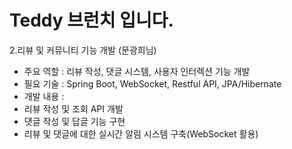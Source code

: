 <h1>Teddy 브런치 입니다.</h1>

2.리뷰 및 커뮤니티 기능 개발 (문광희님)


- 주요 역할 : 리뷰 작성, 댓글 시스템, 사용자 인터렉션 기능 개발
- 필요 기술 : Spring Boot, WebSocket, Restful API, JPA/Hibernate
- 개발 내용 :
- 리뷰 작성 및 조회 API 개발
- 댓글 작성 및 답글 기능 구현
- 리뷰 및 댓글에 대한 실시간 알림 시스템 구축(WebSocket 활용)
